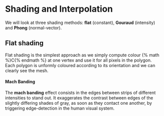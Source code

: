 # Shading and Interpolation

We will look at three shading methods: **flat** (constant), **Gouraud** (intensity) and **Phong** (normal-vector).

## Flat shading
Flat shading is the simplest approach as we simply compute colour {% math %}C{% endmath %} at one vertex and use it for all pixels in the polygon. Each polygon is unformly coloured according to its orientation and we can clearly see the mesh.

#### Mach Banding
The **mach banding** effect consists in the edges between strips of different intensities to stand out. It exaggerates the contrast between edges of the slightly differing shades of gray, as soon as they contact one another, by triggering edge-detection in the human visual system.